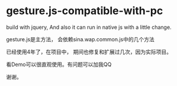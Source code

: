 # gesture.js-compatible-with-pc
build with jquery, And also it can run in native js with a little change.

gesture.js是主方法，
会依赖sina.wap.common.js中的几个方法

已经使用4年了，在项目中，
期间也修复和扩展过几次，因为实际项目。

看Demo可以很直观使用。有问题可以加我QQ

谢谢。
